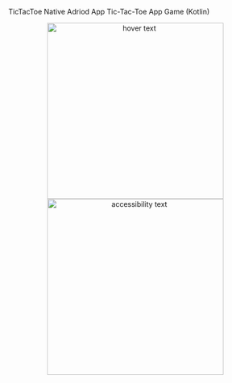 TicTacToe
Native Adriod App Tic-Tac-Toe App Game (Kotlin) 

<p align="center">
  <img src="img1" width="350" title="hover text">
  <img src="img2" width="350" alt="accessibility text">
</p
